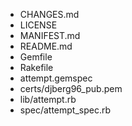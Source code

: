 * CHANGES.md
* LICENSE
* MANIFEST.md
* README.md
* Gemfile
* Rakefile
* attempt.gemspec
* certs/djberg96_pub.pem
* lib/attempt.rb
* spec/attempt_spec.rb
